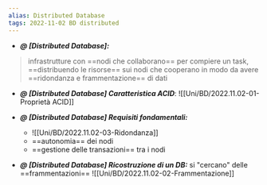```yaml
---
alias: Distributed Database
tags: 2022-11-02 BD distributed
---
```


- ***@ [Distributed Database]:***
> infrastrutture con ==nodi che collaborano== per compiere un task, ==distribuendo le risorse== sui nodi che cooperano in modo da avere ==ridondanza e frammentazione== di dati

<!--ID: 1670236970998-->


- ***@ [Distributed Database] Caratteristica ACID***: ![[Uni/BD/2022.11.02-01-Proprietà ACID]]

- ***@ [Distributed Database] Requisiti fondamentali:***
	- ![[Uni/BD/2022.11.02-03-Ridondanza]]
	- ==autonomia== dei nodi
	- ==gestione delle transazioni== tra i nodi

<!--ID: 1670236971002-->


- ***@ [Distributed Database] Ricostruzione di un DB:***
	si "cercano" delle ==frammentazioni== ![[Uni/BD/2022.11.02-02-Frammentazione]]

<!--ID: 1670236971007-->
